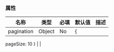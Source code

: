 ### 属性 
| 名称 | 类型 | 必填 | 默认值 | 描述 |
|------|------|----------|---------|-------------|
| pagination | Object | No | {
  pageSize: 10
} |  |